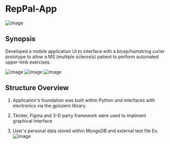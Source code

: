 ﻿# RepPal-App
![image](https://user-images.githubusercontent.com/59580503/209366247-e8a84a89-340e-45eb-b6a3-df12b2f820ef.png)



 ## Synopsis ##
Developed a mobile application UI to interface with a bicep/hamstring curler prototype to allow a MS (multiple sclerosis) patient to perform automated upper-limb exercises.

![image](https://user-images.githubusercontent.com/59580503/209366661-b54db6cd-6027-474f-adab-b0c6516ed0f8.png)  ![image](https://user-images.githubusercontent.com/59580503/209366809-b5ebd58a-8095-4359-914e-b25cf8870116.png)  ![image](https://user-images.githubusercontent.com/59580503/209366864-c5769967-116b-4d1b-a817-252db9606ea6.png)



## Structure Overview ##
1. Application's foundation was built within Python and interfaces with electronics via the gpiozero library. 

2. Tkinter, Figma and 3-D party framework were used to implment graphical interface

3. User's personal data stored within MongoDB and external text file
  Ex.
  ![image](https://user-images.githubusercontent.com/59580503/209366064-859dd59e-a91e-45c3-9926-c9a6d2631b35.png)


